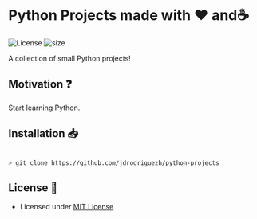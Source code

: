 # Python Projects made with :heart: and:coffee:

![License](https://img.shields.io/github/license/jdrodriguezh/python-projects.svg) ![size](https://img.shields.io/github/repo-size/jdrodriguezh/python-projects)

A collection of small Python projects!

## Motivation :question:

Start learning Python.

## Installation :inbox_tray:

```bash

> git clone https://github.com/jdrodriguezh/python-projects
```

## License :scroll:

- Licensed under [MIT License](https://github.com/jdrodriguezh/python-projects/blob/main/LICENSE)